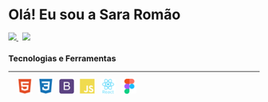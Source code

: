 

<!--
**Sara01romao/Sara01romao** is a ✨ _special_ ✨ repository because its `README.md` (this file) appears on your GitHub profile.

Here are some ideas to get you started:

- 🔭 I’m currently working on ...
- 🌱 I’m currently learning ...
- 👯 I’m looking to collaborate on ...
- 🤔 I’m looking for help with ...
- 💬 Ask me about ...
- 📫 How to reach me: ...
- 😄 Pronouns: ...
- ⚡ Fun fact: ...
-->
# Olá! Eu sou a Sara Romão
<a href="https://sara01romao.github.io/portfolio/"  target="_blank">
  <img src="https://img.shields.io/badge/Portfolio-%23000000.svg?style=for-the-badge&logo=firefox&logoColor=#FF7139" />
</a>
&nbsp;  
<a href="https://www.linkedin.com/in/sara-rom%C3%A3o-abbb8917b/"  target="_blank">
  <img src="https://img.shields.io/badge/LinkedIn-0077B5?style=for-the-badge&logo=linkedin&logoColor=white" />
</a>
 
<br>




### Tecnologias e Ferramentas
<hr>

<div >
   &emsp;
  <img src="assets/html.svg" heght="30px" width="30px" />
   &nbsp;       
  <img src="assets/css3.svg" heght="30px" width="30px" margin-left="50px"/>
  &nbsp;
  <img src="assets/bootstrap.svg" heght="30px" width="30px" />
  &nbsp;  
  
  <img src="assets/js.svg" heght="30px" width="30px" />
   &nbsp;  
  <img src="assets/reactjs.svg" heght="30px" width="30px" />
  &nbsp;  
  <img src="assets/figma.svg" heght="30px" width="30px" />
 
  
</div>




   

 





